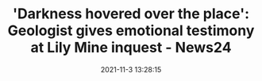 ---
"title": "'Darkness hovered over the place': Geologist gives emotional testimony at Lily Mine inquest - News24"
"date": "2021-11-3 13:28:15"
"feed_name": "GOOGLENEWSMINING"
"feed_website": "https://news.google.com/search?q=mining%2Bincident&hl=en-US&gl=US&ceid=US:en"
"feed_rss": "https://news.google.com/rss/search?q=mining%2Bincident&hl=en-US&gl=US&ceid=US:en"
"link": "https://www.news24.com/news24/SouthAfrica/News/darkness-hovered-over-the-place-geologist-gives-emotional-testimony-at-lily-mine-inquest-20211103"
"source": "{'href': 'https://www.news24.com', 'title': 'News24'}"
"file": "_posts/2021-1-1-4bb85444dc9dc67a2f9c3e9b19d6ab752ee82dd0.md"
"accident": "0"
"drilling": "0"
"dead": "0"
"injured": "0"
"arrested": "0"
"place": "unknown place"
"where": "unknown site"
"causes": "unknown"
"place_uri": "unknown place"
---